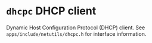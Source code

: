 `dhcpc` DHCP client
===================

Dynamic Host Configuration Protocol (DHCP) client. See
`apps/include/netutils/dhcpc.h` for interface information.
